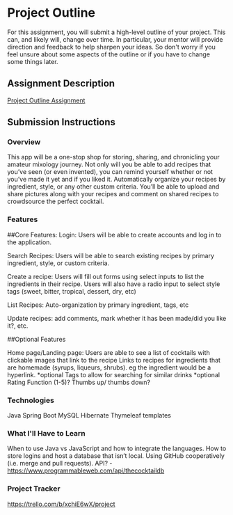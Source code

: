 # Project Outline
For this assignment, you will submit a high-level outline of your project. This can, and likely will, change over time. In particular, your mentor will provide direction and feedback to help sharpen your ideas. So don't worry if you feel unsure about some aspects of the outline or if you have to change some things later.

## Assignment Description
[Project Outline Assignment](https://education.launchcode.org/liftoff/modules/assignments/project-outline)

## Submission Instructions

### Overview
This app will be a one-stop shop for storing, sharing, and chronicling your amateur mixology journey. Not only will you be able to add recipes that you’ve seen (or even invented), you can remind yourself whether or not you’ve made it yet and if you liked it. Automatically organize your recipes by ingredient, style, or any other custom criteria. You’ll be able to upload and share pictures along with your recipes and comment on shared recipes to crowdsource the perfect cocktail.

### Features
##Core Features:
Login: Users will be able to create accounts and log in to the application. 

Search Recipes: Users will be able to search existing recipes by primary ingredient, style, or custom criteria.

Create a recipe: Users will fill out forms using select inputs to list the ingredients in their recipe. 
Users will also have a radio input to select style tags (sweet, bitter, tropical, dessert, dry, etc)

List Recipes: Auto-organization by primary ingredient, tags, etc

Update recipes: add comments, mark whether it has been made/did you like it?, etc.

##Optional Features

Home page/Landing page: Users are able to see a list of cocktails with clickable images that link to the recipe
Links to recipes for ingredients that are homemade (syrups, liqueurs, shrubs). eg the ingredient would be a hyperlink. *optional
Tags to allow for searching for similar drinks  *optional
Rating Function (1-5)? Thumbs up/ thumbs down?


### Technologies
Java
Spring Boot
MySQL
Hibernate
Thymeleaf templates


### What I'll Have to Learn
When to use Java vs JavaScript and how to integrate the languages.
How to store logins and host a database that isn’t local.
Using GitHub cooperatively (i.e. merge and pull requests). 
API? - https://www.programmableweb.com/api/thecocktaildb


### Project Tracker
https://trello.com/b/xchiE6wX/project 


